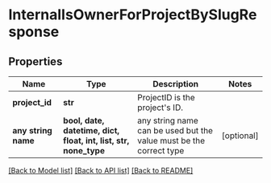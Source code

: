 # InternalIsOwnerForProjectBySlugResponse


## Properties
Name | Type | Description | Notes
------------ | ------------- | ------------- | -------------
**project_id** | **str** | ProjectID is the project&#39;s ID. | 
**any string name** | **bool, date, datetime, dict, float, int, list, str, none_type** | any string name can be used but the value must be the correct type | [optional]

[[Back to Model list]](../README.md#documentation-for-models) [[Back to API list]](../README.md#documentation-for-api-endpoints) [[Back to README]](../README.md)


